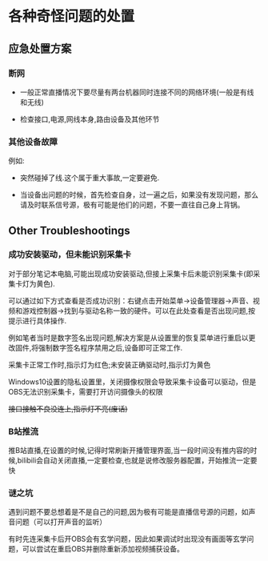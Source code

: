 # 各种奇怪问题的处置

## 应急处置方案

### 断网

- 一般正常直播情况下要尽量有两台机器同时连接不同的网络环境(一般是有线和无线)

- 检查接口,电源,网线本身,路由设备及其他环节

### 其他设备故障

例如:

- 突然碰掉了线.这个属于重大事故,一定要避免.

- 当设备出问题的时候，首先检查自身，过一遍之后，如果没有发现问题，那么请及时联系信号源，极有可能是他们的问题，不要一直往自己身上背锅。

## Other Troubleshootings

### 成功安装驱动，但未能识别采集卡

对于部分笔记本电脑,可能出现成功安装驱动,但接上采集卡后未能识别采集卡(即采集卡灯为黄色).

可以通过如下方式查看是否成功识别：右键点击开始菜单->设备管理器->声音、视频和游戏控制器->找到与驱动名称一致的硬件。可以在此处查看是否出现问题,按提示进行具体操作.

例如笔者当时是数字签名出现问题,解决方案是从设置里的恢复菜单进行重启以更改固件,将强制数字签名程序禁用之后,设备即可正常工作.

采集卡正常工作时,指示灯为红色;未安装正确驱动时,指示灯为黄色

Windows10设置的隐私设置里，关闭摄像权限会导致采集卡设备可以驱动，但是OBS无法识别采集卡，需要打开访问摄像头的权限

~~接口接触不良没连上,指示灯不亮(废话)~~

### B站推流

推B站直播,在设置的时候,记得时常刷新开播管理界面,当一段时间没有推内容的时候,bilibili会自动关闭直播,一定要检查,也就是说修改服务器配置，开始推流一定要快

### 谜之坑

遇到问题不要总想着是不是自己的问题,因为极有可能是直播信号源的问题，如声音问题（可以打开声音的监听）

有时先连采集卡后开OBS会有玄学问题，因此如果调试时出现没有画面等玄学问题，可以尝试在重启OBS并删除重新添加视频捕获设备。
